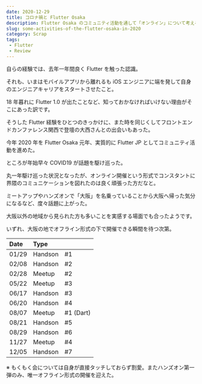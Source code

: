 ```yaml
---
date: 2020-12-29
title: コロナ禍と Flutter Osaka
description: Flutter Osaka のコミュニティ活動を通して「オンライン」について考える。
slug: some-activities-of-the-flutter-osaka-in-2020
category: Scrap
tags: 
 - Flutter
 - Review
---
```


自らの経験では、去年一年間良く Flutter を触った認識。

それも、いまはモバイルアプリから離れるも iOS エンジニアに端を発して自身のエンジニアキャリアをスタートさせたこと。

18 年暮れに Flutter 1.0 が出たことなど、知っておかなければいけない理由がそこにあった訳です。

そうした Flutter 経験をひとつのきっかけに、また時を同じくしてフロントエンドカンファレンス関西で登壇の大西さんとの出会いもあった。

今年 2020 年を Flutter Osaka 元年、実質的に Flutter JP としてコミュニティ活動を進めた。

ところが年始早々 COVID19 が話題を駆け巡った。

丸一年駆け巡った状況となったが、オンライン開催という形式でコンスタントに界隈のコミュニケーションを図れたのは良く頑張った方だなと。

ミートアップやハンズオンで「大阪」を名乗っていることから大阪へ帰った気分になるなど、度々話題に上がった。

大阪以外の地域から見られた方も多いことを実感する場面でも合ったようです。

いずれ、大阪の地でオフライン形式の下で開催できる瞬間を待つ次第。

|Date|Type||
|:---|:---|:---|
|01/29|Handson|#1|
|02/08|Handson|#2|
|02/28|Meetup|#2|
|05/22|Meetup|#3|
|06/17|Handson|#3|
|06/20|Handson|#4|
|08/07|Meetup|#1 (Dart)|
|08/21|Handson|#5|
|08/29|Handson|#6|
|11/27|Meetup|#4|
|12/05|Handson|#7|

※ もくもく会については自身が直接タッチしておらず割愛。またハンズオン第一弾のみ、唯一オフライン形式の開催を迎えた。
